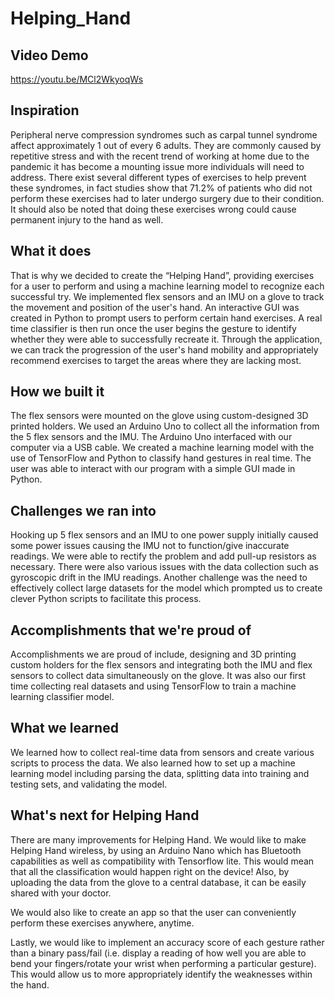 # Helping_Hand
## Video Demo
https://youtu.be/MCl2WkyoqWs

## Inspiration
Peripheral nerve compression syndromes such as carpal tunnel syndrome affect approximately 1 out of every 6 adults. They are commonly caused by repetitive stress and with the recent trend of working at home due to the pandemic it has become a mounting issue more individuals will need to address. There exist several different types of exercises to help prevent these syndromes, in fact studies show that 71.2% of patients who did not perform these exercises had to later undergo surgery due to their condition. It should also be noted that doing these exercises wrong could cause permanent injury to the hand as well. 

## What it does
That is why we decided to create the “Helping Hand”, providing exercises for a user to perform and using a machine learning model to recognize each successful try. We implemented flex sensors and an IMU on a glove to track the movement and position of the user's hand. An interactive GUI was created in Python to prompt users to perform certain hand exercises. A real time classifier is then run once the user begins the gesture to identify whether they were able to successfully recreate it. Through the application, we can track the progression of the user's hand mobility and appropriately recommend exercises to target the areas where they are lacking most.

## How we built it
The flex sensors were mounted on the glove using custom-designed 3D printed holders. We used an Arduino Uno to collect all the information from the 5 flex sensors and the IMU. The Arduino Uno interfaced with our computer via a USB cable. We created a machine learning model with the use of TensorFlow and Python to classify hand gestures in real time. The user was able to interact with our program with a simple GUI made in Python.

## Challenges we ran into
Hooking up 5 flex sensors and an IMU to one power supply initially caused some power issues causing the IMU not to function/give inaccurate readings. We were able to rectify the problem and add pull-up resistors as necessary. There were also various issues with the data collection such as gyroscopic drift in the IMU readings. Another challenge was the need to effectively collect large datasets for the model which prompted us to create clever Python scripts to facilitate this process.

## Accomplishments that we're proud of
Accomplishments we are proud of include, designing and 3D printing custom holders for the flex sensors and integrating both the IMU and flex sensors to collect data simultaneously on the glove. It was also our first time collecting real datasets and using TensorFlow to train a machine learning classifier model.

## What we learned
We learned how to collect real-time data from sensors and create various scripts to process the data. We also learned how to set up a machine learning model including parsing the data, splitting data into training and testing sets, and validating the model.

## What's next for Helping Hand
There are many improvements for Helping Hand. We would like to make Helping Hand wireless, by using an Arduino Nano which has Bluetooth capabilities as well as compatibility with Tensorflow lite. This would mean that all the classification would happen right on the device! Also, by uploading the data from the glove to a central database, it can be easily shared with your doctor.

We would also like to create an app so that the user can conveniently perform these exercises anywhere, anytime. 

Lastly, we would like to implement an accuracy score of each gesture rather than a binary pass/fail (i.e. display a reading of how well you are able to bend your fingers/rotate your wrist when performing a particular gesture). This would allow us to more appropriately identify the weaknesses within the hand. 

